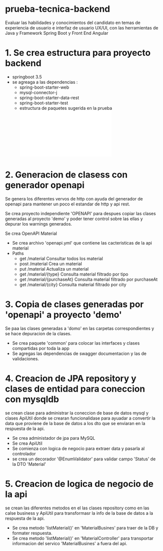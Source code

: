 # prueba-tecnica-backend
Evaluar las habilidades y conocimientos del candidato en temas de experiencia de usuario e interfaz de usuario UX/UI, con las herramientas de Java y Framework Spring Boot y Front End Angular

# 1. Se crea estructura para proyecto backend

- springboot 3.5
- se agreaga a las dependencias :
  - spring-boot-starter-web
  - mysql-connector-j
  - spring-boot-starter-data-rest
  - spring-boot-starter-test
  - estructura de paquetes sugerida en la prueba
    ![Archivo pdf con prueba solicitada.](Prueba_Tecnica_Desarrollor_Full_Stack_SP.pdf)



# 2. Generacion de clasess con generador openapi

Se genera los diferentes vervos de http con ayuda del generador de openapi para mantener un poco el estandar de http y api rest.

Se crea proyecto independiente 'OPENAPI' para despues copiar las clases generadas al proyecto 'demo' y poder tener control sobre las ellas y depurar los warnings generados.

Se crea OpenAPI Material
  - Se crea archivo 'openapi.yml' que  contiene las cacteristicas de la api material
  - Paths
    - get  /material               Consultar todos los material
    - post /material               Crea un material
    - put  /material               Actualiza un material
    - get  /material/{type}        Consulta material filtrado por tipo
    - get  /material/{purchaseAt}  Consulta material filtrado por purchaseAt
    - get  /material/{city}        Consulta material filtrado por city



# 3. Copia de clases generadas por 'openapi' a proyecto 'demo'

Se paa las clases generadas a 'domo' en las carpetas correspondientes y se hace depuracion de la clases.

- Se crea paquete 'common' para colocar las interfaces y clases compartidas por toda la app
- Se agregas las dependencias  de swagger documentacion y las de validaciones.
 


# 4. Creacion de JPA repository y clases de entidad para coneccion con mysqldb
se crean clase para administrar la coneccion de base de datos mysql y clases ApiUtil donde se crearan funcionalidase para ayuadar a convertir la data que proviene de la base de datos a los dto que se enviaran en la respuesta de la api.

- Se crea administador de jpa para MySQL
- Se crea ApiUtil
- Se comienza con logica de negocio para extraer data y pasarla al controlador
- se crea un decorador '@EnumValidator' para validar campo 'Status' de la DTO 'Material'



# 5. Creacion de logica de negocio de la api
se crean las diferentes metodos en el las clases repository como en las calse business y ApiUtil para transformasr la info de la base de datos a la respuesta de la api.

 - Se crea metodo 'listMaterial()' en 'MaterialBusines' para traer de la DB y formater respuesta.
 - Se crea metodo 'listMaterial()' en 'MaterialController' para transportar informacion del servico 'MaterialBusines' a fuera del   api.
